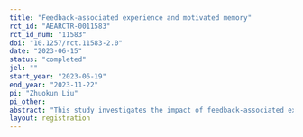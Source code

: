 ```yaml
---
title: "Feedback-associated experience and motivated memory"
rct_id: "AEARCTR-0011583"
rct_id_num: "11583"
doi: "10.1257/rct.11583-2.0"
date: "2023-06-15"
status: "completed"
jel: ""
start_year: "2023-06-19"
end_year: "2023-11-22"
pi: "Zhuokun Liu"
pi_other:
abstract: "This study investigates the impact of feedback-associated experience on motivated memory in the context of an IQ test. Previous research has shown that individuals tend to remember favorable feedback better and unfavorable feedback worse, which may give rise to self-serving biases. However, little is known about how personal experiences with feedback affect false memory formation. In my experiment, I compare the incidence of memory errors between two treatments: one with feedback-associated experience and one without. The study aims to identify the pure effect of feedback-associated experience on motivated false memory and explore individual heterogeneity in the impact of feedback-associated experience. The findings contribute to the understanding of the motivational value of feedback-associated experience and its influence on strategic memory management."
layout: registration
---
```


